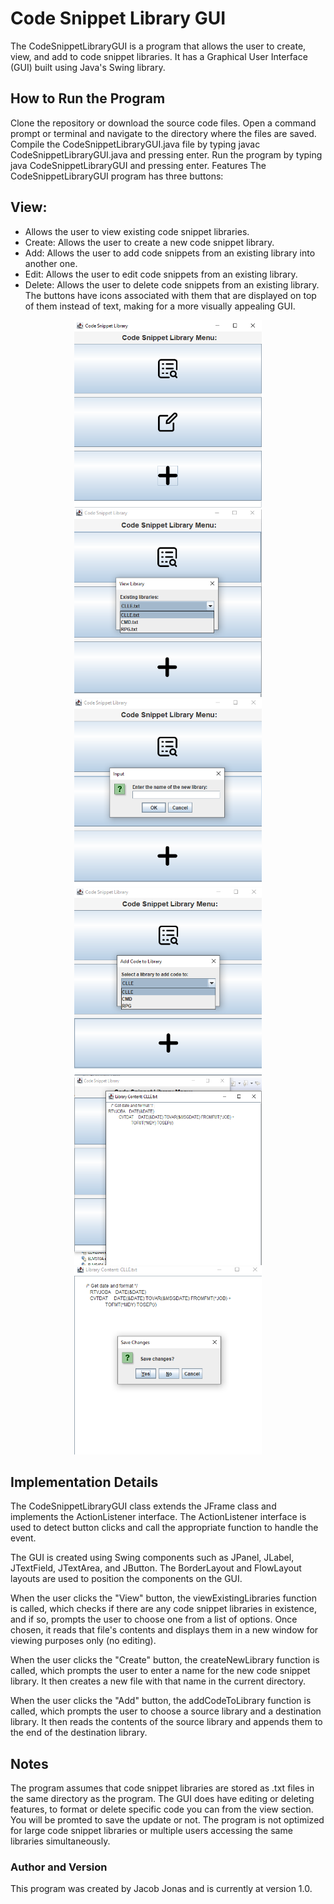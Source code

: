 # Code Snippet Library GUI
The CodeSnippetLibraryGUI is a program that allows the user to create, view, and add to code snippet libraries. It has a Graphical User Interface (GUI) built using Java's Swing library.

## How to Run the Program
Clone the repository or download the source code files.
Open a command prompt or terminal and navigate to the directory where the files are saved.
Compile the CodeSnippetLibraryGUI.java file by typing javac CodeSnippetLibraryGUI.java and pressing enter.
Run the program by typing java CodeSnippetLibraryGUI and pressing enter.
Features
The CodeSnippetLibraryGUI program has three buttons:

## View: 
- Allows the user to view existing code snippet libraries.
- Create: Allows the user to create a new code snippet library.
- Add: Allows the user to add code snippets from an existing library into another one.
- Edit: Allows the user to edit code snippets from an existing library.
- Delete: Allows the user to delete code snippets from an existing library.
The buttons have icons associated with them that are displayed on top of them instead of text, making for a more visually appealing GUI.


<p align="center">
  <img src="Menu.png" alt="Image description" width="300" height="300">
  <img src="View.png" alt="Image description" width="300" height="300">
  <img src="add lib.png" alt="Image description" width="300" height="300">
  <img src="addcode.png" alt="Image description" width="300" height="300">
  <img src="added code.png" alt="Image description" width="300" height="300">
  <img src="Update.png" alt="Image description" width="300" height="300">
</p>


## Implementation Details
The CodeSnippetLibraryGUI class extends the JFrame class and implements the ActionListener interface. The ActionListener interface is used to detect button clicks and call the appropriate function to handle the event.

The GUI is created using Swing components such as JPanel, JLabel, JTextField, JTextArea, and JButton. The BorderLayout and FlowLayout layouts are used to position the components on the GUI.

When the user clicks the "View" button, the viewExistingLibraries function is called, which checks if there are any code snippet libraries in existence, and if so, prompts the user to choose one from a list of options. Once chosen, it reads that file's contents and displays them in a new window for viewing purposes only (no editing).

When the user clicks the "Create" button, the createNewLibrary function is called, which prompts the user to enter a name for the new code snippet library. It then creates a new file with that name in the current directory.

When the user clicks the "Add" button, the addCodeToLibrary function is called, which prompts the user to choose a source library and a destination library. It then reads the contents of the source library and appends them to the end of the destination library.

## Notes
The program assumes that code snippet libraries are stored as .txt files in the same directory as the program.
The GUI does have editing or deleting features, to format or delete specific code you can from the view section. You will be promted to save the update or not.
The program is not optimized for large code snippet libraries or multiple users accessing the same libraries simultaneously.

### Author and Version
This program was created by Jacob Jonas and is currently at version 1.0.
